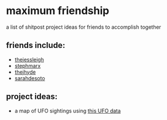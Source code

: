 # maximum friendship
a list of shitpost project ideas for friends to accomplish together

## friends include:
- [thejessleigh](https://github.com/thejessleigh/)
- [stephmarx](https://github.com/stephmarx)
- [thejhyde](https://github.com/thejhyde)
- [sarahdesoto](https://github.com/sarahdesoto)

## project ideas:
- a map of UFO sightings using [this UFO data](http://www.nuforc.org/webreports.html)
